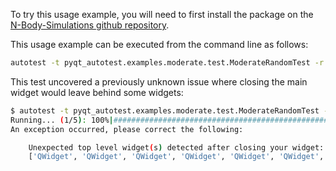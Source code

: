 To try this usage example, you will need to first install the package on the [N-Body-Simulations github repository](https://github.com/robertapplin/N-Body-Simulations).

This usage example can be executed from the command line as follows:

```sh
autotest -t pyqt_autotest.examples.moderate.test.ModerateRandomTest -r 5 -a 10 -w 300
```

This test uncovered a previously unknown issue where closing the main widget would leave behind some widgets:

```sh
$ autotest -t pyqt_autotest.examples.moderate.test.ModerateRandomTest -r 5 -a 10 -w 300
Running... (1/5): 100%|########################################################|
An exception occurred, please correct the following:

    Unexpected top level widget(s) detected after closing your widget:
    ['QWidget', 'QWidget', 'QWidget', 'QWidget', 'QWidget', 'QWidget', 'QWidget']
```
